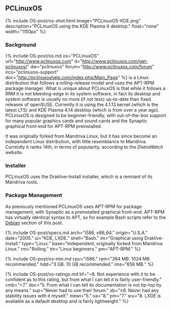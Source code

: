 ## PCLinuxOS
{% include OS-post/os-shot.html image="PCLinuxOS-KDE.png" description="PCLinuxOS using the KDE Plasma 4 desktop." float="none" width="1150px" %}

### Background
{% include OS-post/os.md os="PCLinuxOS" url="http://www.pclinuxos.com" d="http://www.pclinuxos.com/get-pclinuxos/" dw="pclinuxos" forum="http://www.pclinuxos.com/forum" ircs="pclinuxos-support" doc="http://pclinuxoshelp.com/index.php/Main_Page" %} is a Linux distribution that follows a rolling-release model and uses the APT-RPM package manager. What is unique about PCLinuxOS is that while it follows a RRM it is not bleeding-edge in its system software, in fact its desktop and system software is usually no more (if not less) up-to-date than fixed releases of openSUSE. Currently it is using the 4.1.13 kernel (which is the latest LTS) and KDE Plasma 4.14 desktop (which is from over a year ago). PCLinuxOS is designed to be beginner-friendly, with out-of-the-box support for many popular graphics cards and sound cards and the Synaptic graphical front-end for APT-RPM preinstalled.

It was originally forked from Mandriva Linux, but it has since become an independent Linux distribution, with little resemblance to Mandriva. Currently it ranks 14th, in terms of popularity, according to the *DistroWatch* website.

### Installer
PCLinuxOS uses the Draklive-Install installer, which is a remnant of its Mandriva roots.

### Package Management
As previously mentioned PCLinuxOS uses APT-RPM for package management, with Synaptic as a preinstalled graphical front-end. APT-RPM has virtually identical syntax to APT, so for example Bash scripts refer to the [Debian](#debian) section of this post.

{% include OS-post/specs.md arch="i586, x86_64." origin="U.S.A." date="2005." ui="KDE, LXDE." shell="Bash." im="Graphical using Draklive-Install." type="Linux." base="Independent, originally forked from Mandriva Linux." rm="Rolling." tm="Linux beginners." pm="APT-RPM." %}

{% include OS-post/os-min.md cpu="i586." ram="384 MB. 1024 MB recommended." hdd="3 GB. 10 GB recommended." ims="656 MB." %}

{% include OS-post/os-ratings.md bf="~8. Not experience with it to be confident as to this rating, but from what I can tell it is fairly user-friendly." cmb="&lt;7." doc="5. From what I can tell its documentation is not tip-top by any means." sup="Never had to use their forum." sb="&geq;8. Never had any stability issues with it myself." mewi="5." oa="8." pm="7." sru="8. LXDE is available as a default desktop and is fairly lightweight." %}
